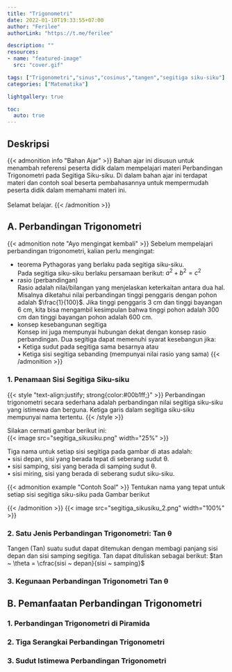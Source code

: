 ```yaml
---
title: "Trigonometri"
date: 2022-01-10T19:33:55+07:00
author: "Ferilee"
authorLink: "https://t.me/ferilee"

description: ""
resources:
- name: "featured-image"
  src: "cover.gif"

tags: ["Trigonometri","sinus","cosinus","tangen","segitiga siku-siku"]
categories: ["Matematika"]

lightgallery: true

toc:
  auto: true
---
```

## Deskripsi
{{< admonition info "Bahan Ajar" >}}
Bahan ajar ini disusun untuk menambah referensi peserta didik dalam mempelajari materi Perbandingan Trigonometri pada Segitiga Siku-siku. Di dalam bahan ajar ini terdapat materi dan contoh soal beserta pembahasannya untuk mempermudah peserta didik dalam memahami materi ini. \
\
Selamat belajar.
{{< /admonition >}}

## A. Perbandingan Trigonometri
{{< admonition note "Ayo mengingat kembali" >}}
Sebelum mempelajari perbandingan trigonometri, kalian perlu mengingat:
* teorema Pythagoras yang berlaku pada segitiga siku-siku. \
Pada segitiga siku-siku berlaku persamaan berikut: $a^2+b^2=c^2$
* rasio (perbandingan) \
Rasio adalah nilai/bilangan yang menjelaskan keterkaitan antara dua hal.
Misalnya diketahui nilai perbandingan tinggi penggaris dengan pohon adalah $\frac{1}{100}$. Jika tinggi penggaris 3 cm dan tinggi bayangan 6 cm, kita bisa mengambil kesimpulan bahwa tinggi pohon adalah 300 cm dan tinggi bayangan pohon adalah 600 cm.
* konsep kesebangunan segitiga \
Konsep ini juga mempunyai hubungan dekat dengan konsep rasio perbandingan.
Dua segitiga dapat memenuhi syarat kesebangun jika: \
• Ketiga sudut pada segitiga sama besarnya atau \
• Ketiga sisi segitiga sebanding (mempunyai nilai rasio yang sama)
{{< /admonition >}}

### 1. Penamaan Sisi Segitiga Siku-siku
{{< style "text-align:justify; strong{color:#00b1ff;}" >}}
Perbandingan trigonometri secara sederhana adalah perbandingan nilai segitiga siku-siku yang istimewa dan berguna. Ketiga garis dalam segitiga siku-siku mempunyai nama tertentu.
{{< /style >}}

Silakan cermati gambar berikut ini:\
{{< image src="segitiga_sikusiku.png" width="25%" >}}

Tiga nama untuk setiap sisi segitiga pada gambar di atas adalah:\
• sisi depan, sisi yang berada tepat di seberang sudut θ. \
• sisi samping, sisi yang berada di samping sudut θ. \
• sisi miring, sisi yang berada di seberang sudut siku-siku.


{{< admonition example "Contoh Soal" >}}
Tentukan nama yang tepat untuk setiap sisi segitiga siku-siku pada Gambar berikut

{{< /admonition >}}
{{< image src="segitiga_sikusiku_2.png" width="100%" >}}
### 2. Satu Jenis Perbandingan Trigonometri: Tan θ
Tangen (Tan) suatu sudut dapat ditemukan dengan membagi panjang sisi depan dan sisi samping segitiga. Tan dapat dituliskan sebagai berikut: $tan ~ \theta = \cfrac{sisi ~ depan}{sisi ~ samping}$
### 3. Kegunaan Perbandingan Trigonometri Tan θ

## B. Pemanfaatan Perbandingan Trigonometri

### 1. Perbandingan Trigonometri di Piramida
### 2. Tiga Serangkai Perbandingan Trigonometri
### 3. Sudut Istimewa Perbandingan Trigonometri
###

<!--

{{< admonition info "INFO" >}}
note, info, abstract, tip, success, question, warning, failure, danger, bug, example, quote
{{< /admonition >}}

{{< mermaid >}}
journey
    title My working day
    section Go to work
      Make tea: 5: Me
      Go upstairs: 3: Me
      Do work: 1: Me, Cat
    section Go home
      Go downstairs: 5: Me
      Sit down: 5: Me

{{< /mermaid >}}


{{< typeit >}}
This is a *paragraph* with **typing animation** based on [TypeIt](https://typeitjs.com/)...
{{< /typeit >}}


> **Fusion Drive** combines a hard drive with a flash storage (solid-state drive) and presents it as a single logical volume with the space of both drives combined.

$ c = \pm\sqrt{a^2 + b^2} $ and \\( f(x)=\int_{-\infty}^{\infty} \hat{f}(\xi) e^{2 \pi i \xi x} d \xi \\)

-->
